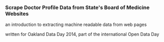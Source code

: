 ### Scrape Doctor Profile Data from State's Board of Medicine Websites

an introduction to extracting machine readable data from web pages

written for Oakland Data Day 2014, part of the international Open Data Day
